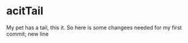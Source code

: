 # acitTail
My pet has a tail, this it.
So here is some changees needed for my first commit;
new line
